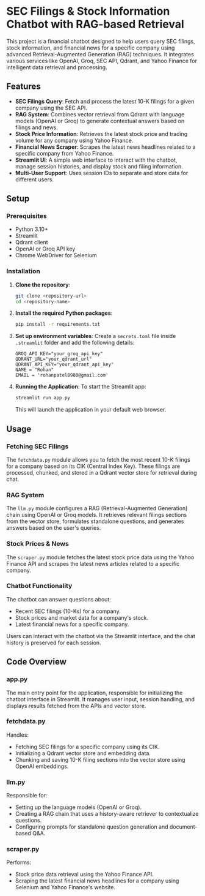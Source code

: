 # SEC Filings & Stock Information Chatbot with RAG-based Retrieval

This project is a financial chatbot designed to help users query SEC filings, stock information, and financial news for a specific company using advanced Retrieval-Augmented Generation (RAG) techniques. It integrates various services like OpenAI, Groq, SEC API, Qdrant, and Yahoo Finance for intelligent data retrieval and processing.

## Features

- **SEC Filings Query**: Fetch and process the latest 10-K filings for a given company using the SEC API.
- **RAG System**: Combines vector retrieval from Qdrant with language models (OpenAI or Groq) to generate contextual answers based on filings and news.
- **Stock Price Information**: Retrieves the latest stock price and trading volume for any company using Yahoo Finance.
- **Financial News Scraper**: Scrapes the latest news headlines related to a specific company from Yahoo Finance.
- **Streamlit UI**: A simple web interface to interact with the chatbot, manage session histories, and display stock and filing information.
- **Multi-User Support**: Uses session IDs to separate and store data for different users.

## Setup

### Prerequisites

- Python 3.10+
- Streamlit
- Qdrant client
- OpenAI or Groq API key
- Chrome WebDriver for Selenium

### Installation

1. **Clone the repository**:
    ```bash
    git clone <repository-url>
    cd <repository-name>
    ```

2. **Install the required Python packages**:
    ```bash
    pip install -r requirements.txt
    ```

3. **Set up environment variables**:
    Create a `secrets.toml` file inside `.streamlit` folder and add the following details:
    ```
    GROQ_API_KEY="your_groq_api_key"
    QDRANT_URL="your_qdrant_url"
    QDRANT_API_KEY="your_qdrant_api_key"
    NAME = "Rohan"
    EMAIL = 'rohanpatel8980@gmail.com'
    ```

4. **Running the Application**:
    To start the Streamlit app:
    ```bash
    streamlit run app.py
    ```
    This will launch the application in your default web browser.



## Usage
### Fetching SEC Filings
The `fetchdata.py` module allows you to fetch the most recent 10-K filings for a company based on its CIK (Central Index Key). These filings are processed, chunked, and stored in a Qdrant vector store for retrieval during chat.

### RAG System
The `llm.py` module configures a RAG (Retrieval-Augmented Generation) chain using OpenAI or Groq models. It retrieves relevant filings sections from the vector store, formulates standalone questions, and generates answers based on the user's queries.

### Stock Prices & News
The `scraper.py` module fetches the latest stock price data using the Yahoo Finance API and scrapes the latest news articles related to a specific company.

### Chatbot Functionality
The chatbot can answer questions about:
- Recent SEC filings (10-Ks) for a company.
- Stock prices and market data for a company's stock.
- Latest financial news for a specific company.

Users can interact with the chatbot via the Streamlit interface, and the chat history is preserved for each session.


## Code Overview
### app.py
The main entry point for the application, responsible for initializing the chatbot interface in Streamlit. It manages user input, session handling, and displays results fetched from the APIs and vector store.

### fetchdata.py
Handles:
- Fetching SEC filings for a specific company using its CIK.
- Initializing a Qdrant vector store and embedding data.
- Chunking and saving 10-K filing sections into the vector store using OpenAI embeddings.

### llm.py
Responsible for:
- Setting up the language models (OpenAI or Groq).
- Creating a RAG chain that uses a history-aware retriever to contextualize questions.
- Configuring prompts for standalone question generation and document-based Q&A.

### scraper.py
Performs:
- Stock price data retrieval using the Yahoo Finance API.
- Scraping the latest financial news headlines for a company using Selenium and Yahoo Finance's website.